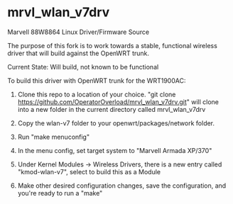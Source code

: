 mrvl_wlan_v7drv
===============

Marvell 88W8864 Linux Driver/Firmware Source

The purpose of this fork is to work towards a stable, functional wireless driver that will build against the OpenWRT trunk.

Current State: Will build, not known to be functional

To build this driver with OpenWRT trunk for the WRT1900AC:

1. Clone this repo to a location of your choice.  "git clone https://github.com/OperatorOverload/mrvl_wlan_v7drv.git" will clone into a new folder in the current directory called mrvl_wlan_v7drv

2. Copy the wlan-v7 folder to your openwrt/packages/network folder.

3. Run "make menuconfig"

4. In the menu config, set target system to "Marvell Armada XP/370"

5. Under Kernel Modules -> Wireless Drivers, there is a new entry called "kmod-wlan-v7", select to build this as a Module

6. Make other desired configuration changes, save the configuration, and you're ready to run a "make"
